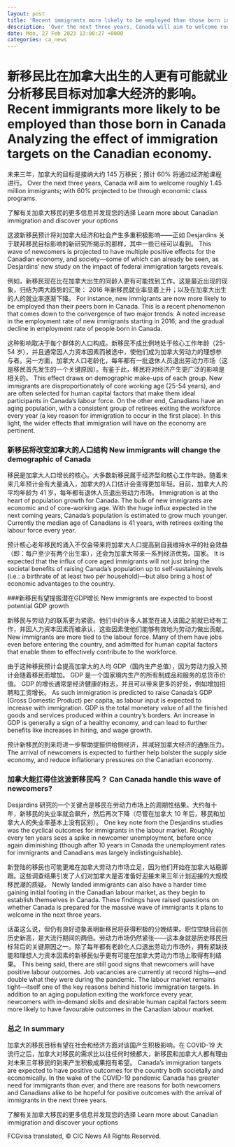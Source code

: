 ```yaml
---
layout: post
title: 'Recent immigrants more likely to be employed than those born in Canada'
description: 'Over the next three years, Canada will aim to welcome roughly 1.45 million immigrants; with 60% projected to be through economic class programs. Learn more about Canadian immigration and discover your options This wave of newcomers is projected to have multiple positive effects for the Canadian economy, and society—some of which can already be seen, […]'
date: Mon, 27 Feb 2023 13:00:27 +0000
categories: ca_news
---
```


# 新移民比在加拿大出生的人更有可能就业 分析移民目标对加拿大经济的影响。	Recent immigrants more likely to be employed than those born in Canada Analyzing the effect of immigration targets on the Canadian economy.
未来三年，加拿大的目标是接纳大约 145 万移民；预计 60% 将通过经济舱课程进行。	Over the next three years, Canada will aim to welcome roughly 1.45 million immigrants; with 60% projected to be through economic class programs.
	
了解有关加拿大移民的更多信息并发现您的选择	Learn more about Canadian immigration and discover your options
	
这波新移民预计将对加拿大经济和社会产生多重积极影响——正如 Desjardins 关于联邦移民目标影响的新研究所揭示的那样，其中一些已经可以看到。	This wave of newcomers is projected to have multiple positive effects for the Canadian economy, and society—some of which can already be seen, as Desjardins’ new study on the impact of federal immigration targets reveals.
	
例如，新移民现在比在加拿大出生的同龄人更有可能找到工作。这是最近出现的现象，归结为两大趋势的汇聚： 2016 年新移民就业率显着上升；以及在加拿大出生的人的就业率逐渐下降。	For instance, new immigrants are now more likely to be employed than their peers born in Canada. This is a recent phenomenon that comes down to the convergence of two major trends: A noted increase in the employment rate of new immigrants starting in 2016; and the gradual decline in employment rate of people born in Canada.
	
这种影响取决于每个群体的人口构成。新移民不成比例地处于核心工作年龄（25-54 岁），并且通常因人力资本因素而被选中，使他们成为加拿大劳动力的理想参与者。另一方面，加拿大人口老龄化，每年都有一批退休人员退出劳动力市场（这是移民首先发生的一个关键原因）。有鉴于此，移民将对经济产生更广泛的影响是相关的。	This effect draws on demographic make-ups of each group. New immigrants are disproportionately of core working age (25-54 years), and are often selected for human capital factors that make them ideal participants in Canada’s labour force. On the other end, Canadians have an aging population, with a consistent group of retirees exiting the workforce every year (a key reason for immigration to occur in the first place). In this light, the wider effects that immigration will have on the economy are pertinent.
	
### 新移民将改变加拿大的人口结构	New immigrants will change the demographic of Canada
	
移民是加拿大人口增长的核心。大多数新移民属于经济型和核心工作年龄。随着未来几年预计会有大量涌入，加拿大的人口估计会变得更加年轻。目前，加拿大人的平均年龄为 41 岁，每年都有退休人员退出劳动力市场。	Immigration is at the heart of population growth for Canada. The bulk of new immigrants are economic and of core-working age. With the huge influx expected in the next coming years, Canada’s population is estimated to grow much younger. Currently the median age of Canadians is 41 years, with retirees exiting the labour force every year.
	
预计核心老年移民的涌入不仅会带来将加拿大人口提高到自我维持水平的社会效益（即：每户至少有两个出生率），还会为加拿大带来一系列经济优势。国家。	It is expected that the influx of core aged immigrants will not just bring the societal benefits of raising Canada’s population up to self-sustaining levels (i.e.: a birthrate of at least two per household)—but also bring a host of economic advantages to the country.
	
###新移民有望提振潜在GDP增长	New immigrants are expected to boost potential GDP growth
	
新移民与劳动力的联系更为紧密。他们中的许多人甚至在进入该国之前就已经有工作，并因人力资本因素而被承认，这些因素使他们能够有效地为劳动力做出贡献。	New immigrants are more tied to the labour force. Many of them have jobs even before entering the country, and admitted for human capital factors that enable them to effectively contribute to the workforce.
	
由于这种移民预计会提高加拿大的人均 GDP（国内生产总值），因为劳动力投入预计会随着移民而增加。 GDP 是一个国家境内生产的所有制成品和服务的总货币价值。 GDP 的增长通常是经济健康的标志，并且可以带来更多的好处，例如增加招聘和工资增长。	As such immigration is predicted to raise Canada’s GDP (Gross Domestic Product) per capita, as labour input is expected to increase with immigration. GDP is the total monetary value of all the finished goods and services produced within a country’s borders. An increase in GDP is generally a sign of a healthy economy, and can lead to further benefits like increases in hiring, and wage growth.
	
预计新移民的到来将进一步帮助提振供给侧经济，并减轻加拿大经济的通胀压力。	The arrival of newcomers is expected to further help bolster the supply side economy, and reduce inflationary pressures on the Canadian economy.
	
### 加拿大能扛得住这波新移民吗？	Can Canada handle this wave of newcomers?
	
Desjardins 研究的一个关键点是移民在劳动力市场上的周期性结果。大约每十年，新移民的失业率就会飙升，然后再次下降（尽管在加拿大 10 年后，移民和加拿大人的失业率基本上没有区别）。	One key note from the Desjardins studies was the cyclical outcomes for immigrants in the labour market. Roughly every ten years sees a spike in newcomer unemployment, before once again diminishing (though after 10 years in Canada the unemployment rates for immigrants and Canadians was largely indistinguishable).
	
新登陆的移民也可能更难在加拿大劳动力市场立足，因为他们开始在加拿大站稳脚跟。这些调查结果引发了人们对加拿大是否准备好迎接未来三年计划迎接的大规模移民潮的质疑。	Newly landed immigrants can also have a harder time gaining initial footing in the Canadian labour market, as they begin to establish themselves in Canada. These findings have raised questions on whether Canada is prepared for the massive wave of immigrants it plans to welcome in the next three years.
	
话虽这么说，但仍有良好迹象表明新移民将获得积极的分娩结果。职位空缺目前创历史新高，是大流行期间的两倍。劳动力市场仍然紧张——这本身就是历史移民目标背后的关键原因之一。除了每年都有老龄化人口退出劳动力市场外，拥有紧缺技能和理想人力资本因素的新移民似乎更有可能在加拿大劳动力市场上取得有利结果。	This being said, there are still good signs that newcomers will have positive labour outcomes. Job vacancies are currently at record highs—and double what they were during the pandemic. The labour market remains tight—itself one of the key reasons behind historic immigration targets. In addition to an aging population exiting the workforce every year, newcomers with in-demand skills and desirable human capital factors seem more likely to have favourable outcomes in the Canadian labour market.
	
### 总之	In summary
	
加拿大的移民目标有望在社会和经济方面对该国产生积极影响。在 COVID-19 大流行之后，加拿大对移民的需求比以往任何时候都大，新移民和加拿大人都有理由对未来三年移民的到来产生积极成果抱有希望。	Canada’s immigration targets are expected to have positive outcomes for the country both societally and economically. In the wake of the COVID-19 pandemic Canada has greater need for immigrants than ever, and there are reasons for both newcomers and Canadians alike to be hopeful for positive outcomes with the arrival of immigrants in the next three years.
	
了解有关加拿大移民的更多信息并发现您的选择	Learn more about Canadian immigration and discover your options
	

FCGvisa translated, © CIC News All Rights Reserved.
